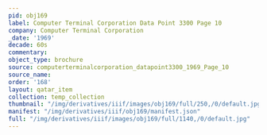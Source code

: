 ```yaml
---
pid: obj169
label: Computer Terminal Corporation Data Point 3300 Page 10
company: Computer Terminal Corporation
_date: '1969'
decade: 60s
commentary:
object_type: brochure
source: computerterminalcorporation_datapoint3300_1969_Page_10
source_name:
order: '168'
layout: qatar_item
collection: temp_collection
thumbnail: "/img/derivatives/iiif/images/obj169/full/250,/0/default.jpg"
manifest: "/img/derivatives/iiif/obj169/manifest.json"
full: "/img/derivatives/iiif/images/obj169/full/1140,/0/default.jpg"
---
```

